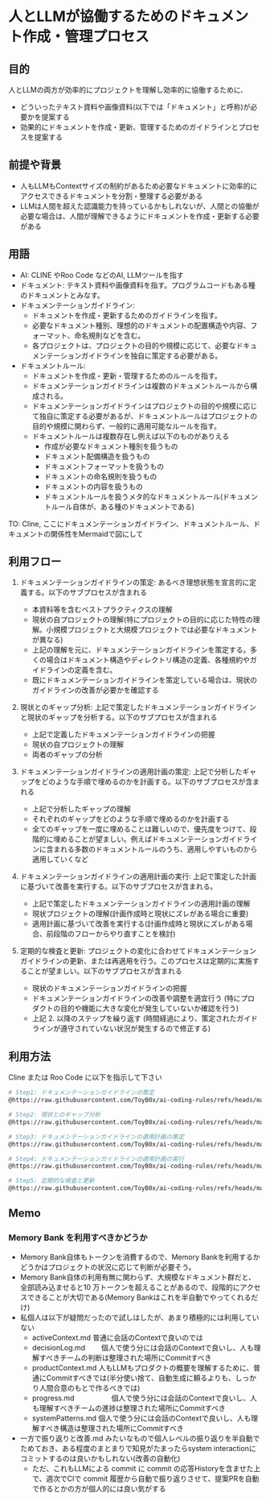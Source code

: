 # 人とLLMが協働するためのドキュメント作成・管理プロセス

## 目的

人とLLMの両方が効率的にプロジェクトを理解し効率的に協働するために、
- どういったテキスト資料や画像資料(以下では「ドキュメント」と呼称)が必要かを提案する
- 効果的にドキュメントを作成・更新、管理するためのガイドラインとプロセスを提案する

## 前提や背景

- 人もLLMもContextサイズの制約があるため必要なドキュメントに効率的にアクセスできるドキュメントを分割・整理する必要がある
- LLMは人間を超えた認識能力を持っているかもしれないが、人間との協働が必要な場合は、人間が理解できるようにドキュメントを作成・更新する必要がある

## 用語

- AI: CLINE やRoo Code などのAI, LLMツールを指す
- ドキュメント: テキスト資料や画像資料を指す。プログラムコードもある種のドキュメントとみなす。
- ドキュメンテーションガイドライン:
  - ドキュメントを作成・更新するためのガイドラインを指す。
  - 必要なドキュメント種別、理想的のドキュメントの配置構造や内容、フォーマット、命名規則などを含む。
  - 各プロジェクトは、プロジェクトの目的や規模に応じて、必要なドキュメンテーションガイドラインを独自に策定する必要がある。
- ドキュメントルール:
  - ドキュメントを作成・更新・管理するためのルールを指す。
  - ドキュメンテーションガイドラインは複数のドキュメントルールから構成される。
  - ドキュメンテーションガイドラインはプロジェクトの目的や規模に応じて独自に策定する必要があるが、ドキュメントルールはプロジェクトの目的や規模に関わらず、一般的に適用可能なルールを指す。
  - ドキュメントルールは複数存在し例えば以下のものがありえる
    - 作成が必要なドキュメント種別を扱うもの
    - ドキュメント配備構造を扱うもの
    - ドキュメントフォーマットを扱うもの
    - ドキュメントの命名規則を扱うもの
    - ドキュメントの内容を扱うもの
    - ドキュメントルールを扱うメタ的なドキュメントルール(ドキュメントルール自体が、ある種のドキュメントである)

TO: Cline, ここにドキュメンテーションガイドライン、ドキュメントルール、ドキュメントの関係性をMermaidで図にして

## 利用フロー

1. ドキュメンテーションガイドラインの策定: あるべき理想状態を宣言的に定義する。以下のサブプロセスが含まれる
   - 本資料等を含むベストプラクティクスの理解
   - 現状の自プロジェクトの理解(特にプロジェクトの目的に応じた特性の理解。小規模プロジェクトと大規模プロジェクトでは必要なドキュメントが異なる)
   - 上記の理解を元に、ドキュメンテーションガイドラインを策定する。多くの場合はドキュメント構造やディレクトリ構造の定義、各種規約やガイドラインの定義を含む。
   - 既にドキュメンテーションガイドラインを策定している場合は、現状のガイドラインの改善が必要かを確認する

2. 現状とのギャップ分析: 上記で策定したドキュメンテーションガイドラインと現状のギャップを分析する。以下のサブプロセスが含まれる
   - 上記で定義したドキュメンテーションガイドラインの把握
   - 現状の自プロジェクトの理解
   - 両者のギャップの分析

3. ドキュメンテーションガイドラインの適用計画の策定: 上記で分析したギャップをどのような手順で埋めるのかを計画する。以下のサブプロセスが含まれる
   - 上記で分析したギャップの理解
   - それぞれのギャップをどのような手順で埋めるのかを計画する
   - 全てのギャップを一度に埋めることは難しいので、優先度をつけて、段階的に埋めることが望ましい。例えばドキュメンテーションガイドラインに含まれる多数のドキュメントルールのうち、適用しやすいものから適用していくなど

4. ドキュメンテーションガイドラインの適用計画の実行: 上記で策定した計画に基づいて改善を実行する。以下のサブプロセスが含まれる。
   - 上記で策定したドキュメンテーションガイドラインの適用計画の理解
   - 現状プロジェクトの理解(計画作成時と現状にズレがある場合に重要)
   - 適用計画に基づいて改善を実行する(計画作成時と現状にズレがある場合、前段階のフローからやり直すことを検討)

5. 定期的な検査と更新: プロジェクトの変化に合わせてドキュメンテーションガイドラインの更新、または再適用を行う。このプロセスは定期的に実施することが望ましい。以下のサブプロセスが含まれる
   - 現状のドキュメンテーションガイドラインの把握
   - ドキュメンテーションガイドラインの改善や調整を適宜行う (特にプロダクトの目的や機能に大きな変化が発生していないか確認を行う)
   - 上記 2. 以降のステップを繰り返す (時間経過により、策定されたガイドラインが遵守されていない状況が発生するので修正する)

## 利用方法

Cline または Roo Code に以下を指示して下さい

```bash
# Step1: ドキュメンテーションガイドラインの策定
@https://raw.githubusercontent.com/ToyB0x/ai-coding-rules/refs/heads/main/Prompt.md の内容を参考に Step1 のドキュメンテーションガイドラインを策定して

# Step2: 現状とのギャップ分析
@https://raw.githubusercontent.com/ToyB0x/ai-coding-rules/refs/heads/main/Prompt.md の内容を参考に Step2 のドキュメンテーションガイドラインの現状とのギャップ分析を行って

# Step3: ドキュメンテーションガイドラインの適用計画の策定
@https://raw.githubusercontent.com/ToyB0x/ai-coding-rules/refs/heads/main/Prompt.md の内容を参考に Step3 のドキュメンテーションガイドラインの適用計画を策定して

# Step4: ドキュメンテーションガイドラインの適用計画の実行
@https://raw.githubusercontent.com/ToyB0x/ai-coding-rules/refs/heads/main/Prompt.md の内容を参考に Step4 のドキュメンテーションガイドラインの適用計画を実行して

# Step5: 定期的な検査と更新
@https://raw.githubusercontent.com/ToyB0x/ai-coding-rules/refs/heads/main/Prompt.md の内容を参考に Step5 のドキュメンテーションガイドラインの定期的な検査と更新を行って
```

## Memo

### Memory Bank を利用すべきかどうか

- Memory Bank自体もトークンを消費するので、Memory Bankを利用するかどうかはプロジェクトの状況に応じて判断が必要そう。
- Memory Bank自体の利用有無に関わらず、大規模なドキュメント群だと、全部読み込ませると10 万トークンを超えることがあるので、段階的にアクセスできることが大切である(Memory Bankはこれを半自動でやってくれるだけ)
- 私個人は以下が疑問だったので試しはしたが、あまり積極的には利用していない
  - activeContext.md    普通に会話のContextで良いのでは
  - decisionLog.md  　　個人で使う分には会話のContextで良いし、人も理解すべきチームの判断は整理された場所にCommitすべき
  - productContext.md  人もLLMもプロダクトの概要を理解するために、普通にCommitすべきでは(半分使い捨て、自動生成に頼るよりも、しっかり人間合意のもとで作るべきでは)
  - progress.md 　　　　　個人で使う分には会話のContextで良いし、人も理解すべきチームの進捗は整理された場所にCommitすべき
  - systemPatterns.md   個人で使う分には会話のContextで良いし、人も理解すべき構造は整理された場所にCommitすべき
- 一方で振り返りと改善.md みたいなもので個人レベルの振り返りを半自動でためておき、ある程度のまとまりで知見がたまったらsystem interactionにコミットするのは良いかもしれない(改善の自動化)
  - ただ、これもLLMによる commit に commit の応答Historyを含ませた上で、週次でCIで commit 履歴から自動で振り返りさせて、提案PRを自動で作るとかの方が個人的には良い気がする
